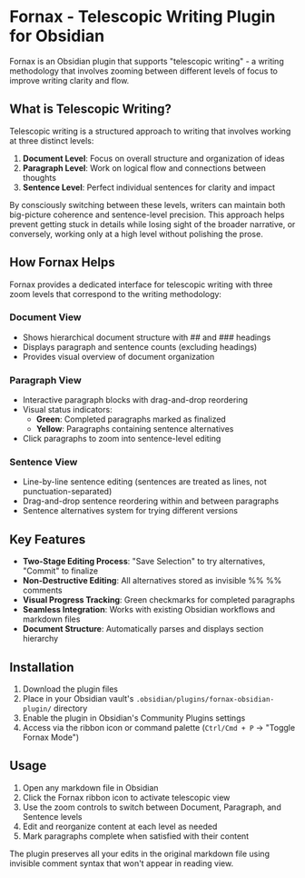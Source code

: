 # Fornax - Telescopic Writing Plugin for Obsidian

Fornax is an Obsidian plugin that supports "telescopic writing" - a writing methodology that involves zooming between different levels of focus to improve writing clarity and flow.

## What is Telescopic Writing?

Telescopic writing is a structured approach to writing that involves working at three distinct levels:

1. **Document Level**: Focus on overall structure and organization of ideas
2. **Paragraph Level**: Work on logical flow and connections between thoughts  
3. **Sentence Level**: Perfect individual sentences for clarity and impact

By consciously switching between these levels, writers can maintain both big-picture coherence and sentence-level precision. This approach helps prevent getting stuck in details while losing sight of the broader narrative, or conversely, working only at a high level without polishing the prose.

## How Fornax Helps

Fornax provides a dedicated interface for telescopic writing with three zoom levels that correspond to the writing methodology:

### Document View
- Shows hierarchical document structure with ## and ### headings
- Displays paragraph and sentence counts (excluding headings)
- Provides visual overview of document organization

### Paragraph View  
- Interactive paragraph blocks with drag-and-drop reordering
- Visual status indicators:
  - **Green**: Completed paragraphs marked as finalized
  - **Yellow**: Paragraphs containing sentence alternatives
- Click paragraphs to zoom into sentence-level editing

### Sentence View
- Line-by-line sentence editing (sentences are treated as lines, not punctuation-separated)
- Drag-and-drop sentence reordering within and between paragraphs
- Sentence alternatives system for trying different versions

## Key Features

- **Two-Stage Editing Process**: "Save Selection" to try alternatives, "Commit" to finalize
- **Non-Destructive Editing**: All alternatives stored as invisible %% %% comments
- **Visual Progress Tracking**: Green checkmarks for completed paragraphs
- **Seamless Integration**: Works with existing Obsidian workflows and markdown files
- **Document Structure**: Automatically parses and displays section hierarchy

## Installation

1. Download the plugin files
2. Place in your Obsidian vault's `.obsidian/plugins/fornax-obsidian-plugin/` directory
3. Enable the plugin in Obsidian's Community Plugins settings
4. Access via the ribbon icon or command palette (`Ctrl/Cmd + P` → "Toggle Fornax Mode")

## Usage

1. Open any markdown file in Obsidian
2. Click the Fornax ribbon icon to activate telescopic view
3. Use the zoom controls to switch between Document, Paragraph, and Sentence levels
4. Edit and reorganize content at each level as needed
5. Mark paragraphs complete when satisfied with their content

The plugin preserves all your edits in the original markdown file using invisible comment syntax that won't appear in reading view.
